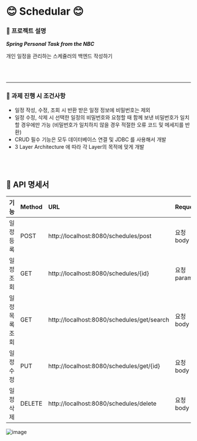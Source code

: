 # 😊  Schedular 😊

### 📌 프로젝트 설명
***Spring Personal Task from the NBC***

개인 일정을 관리하는 스케쥴러의 백엔드 작성하기

<br></br>

---

### 📌 과제 진행 시 조건사항
*	일정 작성, 수정, 조회 시 반환 받은 일정 정보에 비밀번호는 제외
*	일정 수정, 삭제 시 선택한 일정의 비밀번호와 요청할 때 함께 보낸 비밀번호가 일치할 경우에만 가능 (비밀번호가 일치하지 않을 경우 적절한 오류 코드 및 메세지를 반환)
*	CRUD 필수 기능은 모두 데이터베이스 연결 및 JDBC 를 사용해서 개발
*	3 Layer Architecture 에 따라 각 Layer의 목적에 맞게 개발

<br></br>

## 📝 API 명세서
| 기능 | Method | URL | Request | Response | 상태 코드 |
|:---|:---|:---|:---|:---|:---|
| 일정 등록 | POST | http://localhost:8080/schedules/post |요청 body  | 등록된 일정 정보 | 200(성공 상태) |
| 일정 조회 | GET | http://localhost:8080/schedules/{id} | 요청 param | 선택한 일정 | 200(성공 상태) |
| 일정 목록 조회 | GET | http://localhost:8080/schedules/get/search |요청 body  | 조건에 맞는 일정 | 200(성공 상태) |
| 일정 수정 | PUT | http://localhost:8080/schedules/get/{id} |요청 body | 수정된 일정 정보 | 200(성공 상태) |
| 일정 삭제 | DELETE | http://localhost:8080/schedules/delete |요청 body  | 삭제 결과 | 200(성공 상태) |


![image](https://github.com/user-attachments/assets/0afc7c6e-6401-4203-9097-7c5e595f0eba)
